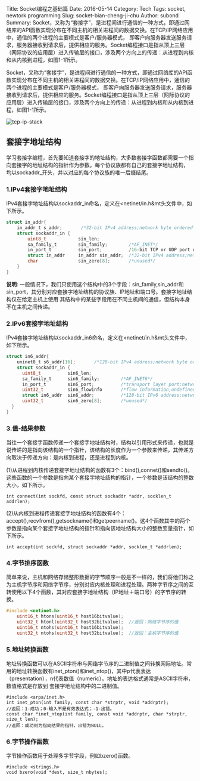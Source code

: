 Title: Socket编程之基础篇
Date: 2016-05-14
Category: Tech
Tags: socket, newtork programming
Slug: socket-bian-cheng-ji-chu
Author: subond
Summary: Socket，又称为“套接字”，是进程间进行通信的一种方式，即通过网络库的API函数实现分布在不同主机的相关进程间的数据交换。在TCP/IP网络应用中，通信的两个进程的主要模式是客户/服务器模式， 即客户向服务器发送服务请求，服务器接收到请求后，提供相应的服务。Socket编程接口是指从顶上三层（网际协议的应用层）进入传输层的接口，涉及两个方向上的传递：从进程到内核和从内核到进程，如图1-1所示。

Socket，又称为“套接字”，是进程间进行通信的一种方式，即通过网络库的API函数实现分布在不同主机的相关进程间的数据交换。在TCP/IP网络应用中，通信的两个进程的主要模式是客户/服务器模式， 即客户向服务器发送服务请求，服务器接收到请求后，提供相应的服务。Socket编程接口是指从顶上三层（网际协议的应用层）进入传输层的接口，涉及两个方向上的传递：从进程到内核和从内核到进程，如图1-1所示。

![tcp-ip-stack](http://on64c9tla.bkt.clouddn.com/20160514socket-yu-xie-yi-ge-ceng.jpg)

## 套接字地址结构

学习套接字编程，首先要知道套接字的地址结构，大多数套接字函数都需要一个指向套接字的地址结构的指针作为参数。每个协议族都有自己的套接字地址结构， 均以sockaddr_开头，并以对应的每个协议族的唯一后缀结尾。

### 1.IPv4套接字地址结构

IPv4套接字地址结构以sockaddr_in命名，定义在<netinet/in.h&mt头文件中，如下所示。

```c
struct in_addr{
    in_addr_t s_addr;       /*32-bit IPv4 address;network byte ordered*/
    struct sockaddr_in {
        uint8_t            sin_len;
        sa_family_t        sin_family;        /*AF_INET*/
        in_port_t          sin_port;          /16-bit TCP or UDP port number;network byte ordered*/
        struct in_addr     in_addr sin_addr;  /*32-bit IPv4 address;network byte ordered*/
        char               sin_zero[8];       /*unused*/
    }
}
```

**说明**: 一般情况下，我们只使用这个结构中的3个字段：sin_family,sin_addr和sin_port，其分别对应套接字地址结构的协议族、IP地址和端口号。套接字地址结构仅在给定主机上使用 其结构中的某些字段用在不同主机间的通信，但结构本身不在主机之间传递。

### 2.IPv6套接字地址结构

IPv4套接字地址结构以sockaddr_in6命名，定义在<netinet/in.h&mt头文件中，如下所示。

```c
struct in6_addr{
    uninet8_t s6_addr[16];       /*128-bit IPv4 address;network byte ordered*/
    struct sockaddr_in {
      uint8_t          sin6_len;
      sa_family_t      sin6_family;        /*AF_INET6*/
      in_port_t        sin6_port;          /*transport layer port;network byte ordered*/
      uint32_t         sin6_flowinfo       /*flow information,undefined*/
      struct in6_addr  sin6_addr;          /*128-bit IPv6 address;network byte ordered*/
      uint32_t         sin6_zero[8];       /*unused*/
  }
}
```

### 3.值-结果参数

当往一个套接字函数传递一个套接字地址结构时，结构以引用形式来传递，也就是说传递的是指向该结构的一个指针，该结构的长度作为一个参数来传递，其传递方向取决于传递方向：是内核到进程，还是进程到内核。

(1)从进程到内核传递套接字地址结构的函数有3个：bind(),connet()和sendto()。这些函数的一个参数是指向某个套接字地址结构的指针，一个参数是该结构的整数大小，如下所示。

```
int connect(int sockfd, const struct sockaddr *addr, socklen_t addrlen);
```

(2)从内核到进程传递套接字地址结构的函数有4个：accept(),recvfrom(),getsockname()和getpeername()。这4个函数其中的两个参数是指向某个套接字地址结构的指针和指向该地址结构大小的整数变量指针，如下所示。

```
int accept(int sockfd, struct sockaddr *addr, socklen_t *addrlen);
```

### 4.字节排序函数

简单来说，主机和网络存储整形数据的字节顺序一般是不一样的，我们将他们称之为主机字节序和网络字节序，分别对应内核处理和进程处理。两种字节序之间的互转使用以下4个函数，其对应套接字地址结构（IP地址＋端口号）的字节序的转换。

```c
#include <netinet.h>
    uint16_t htons(uint16_t host16bitvalue);
    uint32_t htonl(uint32_t host32bitvalue);  //返回：网络字节序的值
    uint16_t ntohs(uint16_t host16bitvalue);
    uint32_t ntohs(uint32_t host32bitvalue);  //返回：主机字节序的值
```

### 5.地址转换函数

地址转换函数可以在ASCII字符串与网络字节序的二进制值之间转换网际地址。常用的地址转换函数有inet_pton()和inet_ntop()，其中p代表表达（presentation），n代表数值（numeric）。地址的表达格式通常是ASCII字符串，数值格式是存放到 套接字地址结构中的二进制值。

```
#include <arpa/inet.h>
int inet_pton(int family, const char *strptr, void *addrptr);
//返回：1-成功；0-输入不是有效表达式；-1-出错。
const char *inet_ntop(int family, const void *addrptr, char *strptr, size_t len);
//返回：成功则为指向结果的指针，出错为NULL。
```

### 6.字节操作函数

字节操作函数用于处理多字节字段，例如bzero()函数。

```
#include <strings.h>
void bzero(void *dest, size_t nbytes);
```
